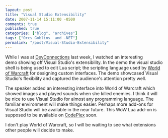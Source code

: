 ```yaml
---
layout: post
title: "Visual Studio Extensibility"
date: 2007-11-14 15:11:00 -0500
comments: true
published: true
categories: ["blog", "archives"]
tags: ["Orcs Goblins  and .NET"]
permalink: "/post/Visual-Studio-Extensibility"
---
```

<!-- more -->

<p>While I was at <a href="http://www.devconnections.com/" target="_blank">DevConnections</a> last week, I watched an interesting demo&nbsp;showing off&nbsp;Visual Studio's extensibility.&nbsp;In the demo the visual studio shell is being used to edit Lua script; the scripting language used by <a href="http://www.worldofwarcraft.com/index.xml" target="_blank">World of Warcraft</a> for designing custom interfaces. The demo showcased Visual Studio's flexibility and captured the audience's attention pretty well.</p>
<p>The speaker added an interesting interface into World of Warcraft which showed images and played sounds when she killed enemies. I think it will be nice to use Visual Studio for almost any programming language. The familiar environment will make things easier. Perhaps more&nbsp;add-ons for Visual Studio will be available in the near future. This WoW Lua add-on is supposed to be available on <a href="http://www.codeplex.com/" target="_blank">CodePlex</a>&nbsp;soon.</p>
<p>I don't play World of Warcraft, so I will be waiting to see what extensions other people will decide to make.</p>
